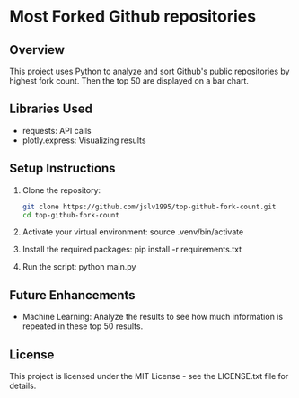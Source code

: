 # Most Forked Github repositories

## Overview
This project uses Python to analyze and sort Github's public repositories by highest fork count. Then the top 50 are displayed on a bar chart. 

## Libraries Used
- requests: API calls
- plotly.express: Visualizing results

## Setup Instructions
1. Clone the repository:
    ```bash
    git clone https://github.com/jslv1995/top-github-fork-count.git
    cd top-github-fork-count

2. Activate your virtual environment:
    source .venv/bin/activate

3. Install the required packages:
    pip install -r requirements.txt

4. Run the script:
    python main.py

## Future Enhancements
- Machine Learning: Analyze the results to see how much information is repeated in these top 50 results.

## License
This project is licensed under the MIT License - see the LICENSE.txt file for details.